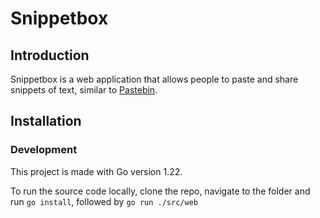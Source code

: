 # Snippetbox

## Introduction

Snippetbox is a web application that allows people to paste and share
snippets of text, similar to [Pastebin](https://pastebin.com/).

## Installation

### Development

This project is made with Go version 1.22.

To run the source code locally, clone the repo, navigate to the folder and run `go install`, followed by `go run ./src/web`